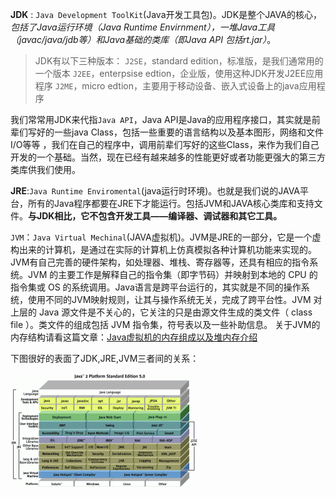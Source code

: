 **JDK** : `Java Development ToolKit`(Java开发工具包)。JDK是整个JAVA的核心，*包括了Java运行环境（Java Runtime Envirnment），一堆Java工具（javac/java/jdb等）和Java基础的类库（即Java API 包括rt.jar）*。

> JDK有以下三种版本： `J2SE`，standard edition，标准版，是我们通常用的一个版本 `J2EE`，enterpsise edtion，企业版，使用这种JDK开发J2EE应用程序 `J2ME`，micro edtion，主要用于移动设备、嵌入式设备上的java应用程序

我们常常用JDK来代指`Java API`，Java API是Java的应用程序接口，其实就是前辈们写好的一些java Class，包括一些重要的语言结构以及基本图形，网络和文件I/O等等 ，我们在自己的程序中，调用前辈们写好的这些Class，来作为我们自己开发的一个基础。当然，现在已经有越来越多的性能更好或者功能更强大的第三方类库供我们使用。

**JRE**:`Java Runtime Enviromental`(java运行时环境)。也就是我们说的JAVA平台，所有的Java程序都要在JRE下才能运行。包括JVM和JAVA核心类库和支持文件。**与JDK相比，它不包含开发工具——编译器、调试器和其它工具。**

`JVM`：`Java Virtual Mechinal`(JAVA虚拟机)。JVM是JRE的一部分，它是一个虚构出来的计算机，是通过在实际的计算机上仿真模拟各种计算机功能来实现的。JVM有自己完善的硬件架构，如处理器、堆栈、寄存器等，还具有相应的指令系统。JVM 的主要工作是解释自己的指令集（即字节码）并映射到本地的 CPU 的指令集或 OS 的系统调用。Java语言是跨平台运行的，其实就是不同的操作系统，使用不同的JVM映射规则，让其与操作系统无关，完成了跨平台性。JVM 对上层的 Java 源文件是不关心的，它关注的只是由源文件生成的类文件（ class file ）。类文件的组成包括 JVM 指令集，符号表以及一些补助信息。 关于JVM的内存结构请看这篇文章：[Java虚拟机的内存组成以及堆内存介绍](http://www.hollischuang.com/archives/80)

下图很好的表面了JDK,JRE,JVM三者间的关系：

![2932682015](img/2932682015-300x184.gif)